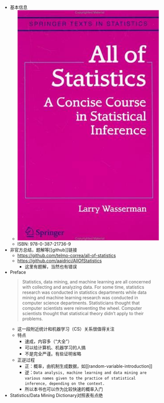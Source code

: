 - 基本信息
  - ![](cover.png)
  - ISBN: 978-0-387-21736-9
- 非官方总结，题解等[[github]]链接
  - https://github.com/telmo-correa/all-of-statistics
  - https://github.com/aaidrici/AllOfStatistics
    - 这里有题解，当然也有错误
- Preface
    > Statistics, data mining, and machine learning are all concerned with collecting and analyzing data. For some time, statistics research was conducted in statistics departments while data mining and machine learning research was conducted in computer science departments. Statisticians thought that computer scientists were reinventing the wheel. Computer scientists thought that statistical theory didn’t apply to their problems.
    - 这一段附近统计和机器学习（CS）关系很值得关注
    - 特点
      - 速成，内容多（“大全”）
      - 可以给计算机、机器学习的人搞
      - 不是完全严谨。有些证明省略
  - 正逆过程
    - 正：概率，由机制生成数据，如[[random-variable-introduction]]
    - 逆：`Data analysis, machine learning and data mining are various names given to the practice of statistical inference, depending on the context.`
    - 所以本书也可以作为比较快速的概率入门
- Statistics/Data Mining Dictionary对照表有点绝